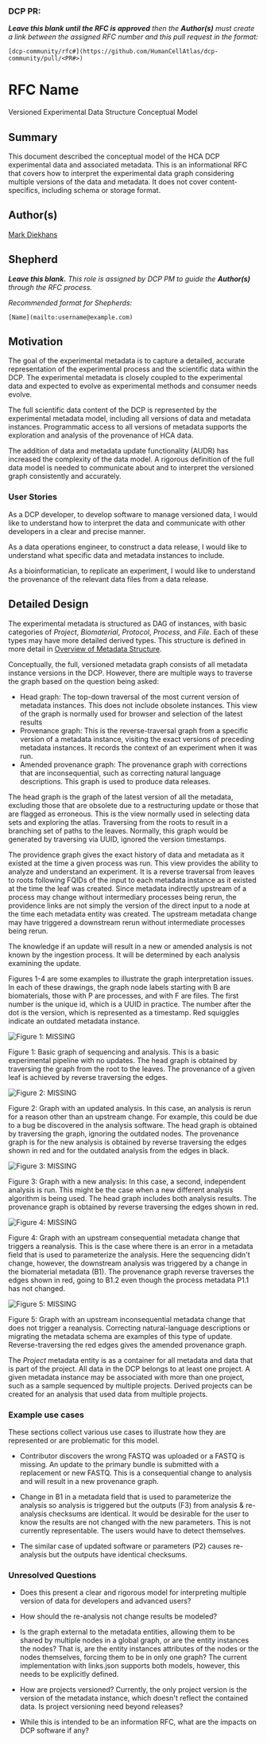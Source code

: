 ### DCP PR:

***Leave this blank until the RFC is approved** then the **Author(s)** must create a link between the assigned RFC number and this pull request in the format:*

`[dcp-community/rfc#](https://github.com/HumanCellAtlas/dcp-community/pull/<PR#>)`

# RFC Name

Versioned Experimental Data Structure Conceptual Model

## Summary

This document described the conceptual model of the HCA DCP experimental data and associated metadata.  This is an informational RFC that covers how to interpret the experimental data graph considering multiple versions of the data and metadata.  It does not cover content-specifics, including schema or storage format.

## Author(s)

[Mark Diekhans](mailto:markd@ucsc.edu)

## Shepherd
***Leave this blank.** This role is assigned by DCP PM to guide the **Author(s)** through the RFC process.*

*Recommended format for Shepherds:*

 `[Name](mailto:username@example.com)`

## Motivation
The goal of the experimental metadata is to capture a detailed, accurate representation of the experimental process and the scientific data within the DCP.  The experimental metadata is closely coupled to the experimental data and expected to evolve as experimental methods and consumer needs evolve.

The full scientific data content of the DCP is represented by the experimental metadata model, including all versions of data and metadata instances.  Programmatic access to all versions of metadata supports the exploration and analysis of the provenance of HCA data.

The addition of data and metadata update functionality (AUDR) has increased the complexity of the data model. A rigorous definition of the full data model is needed to communicate about and to interpret the versioned graph consistently and accurately.


### User Stories

As a DCP developer, to develop software to manage versioned data,
I would like to understand how to interpret the data and communicate with other developers in a clear and precise manner.

As a data operations engineer, to construct a data release, I would like to understand what specific data and metadata instances to include.

As a bioinformatician, to replicate an experiment, I would like to understand the provenance of the relevant data files from a data release.

## Detailed Design

The experimental metadata is structured as DAG of instances, with basic categories of *Project*, *Biomaterial*, *Protocol*, *Process*, and *File*.  Each of these types may have more detailed derived types.  This structure is defined in more detail in [Overview of Metadata Structure](https://github.com/HumanCellAtlas/metadata-schema/blob/master/docs/structure.md).

Conceptually, the full, versioned metadata graph consists of all metadata instance versions in the DCP.  However, there are multiple ways to traverse the graph based on the question being asked:


* Head graph: The top-down traversal of the most current version of metadata instances.  This does not include obsolete instances.  This view of the graph is normally used for browser and selection of the latest results
* Provenance graph: This is the reverse-traversal graph from a specific version of a metadata instance, visiting the exact versions of preceding metadata instances.  It records the context of an experiment when it was run.
* Amended provenance graph: The provenance graph with corrections that are inconsequential, such as correcting natural language descriptions.  This graph is used to produce data releases.


The head graph is the graph of the latest version of all the metadata, excluding those that are obsolete due to a restructuring update or those that are flagged as erroneous.  This is the view normally used in selecting data sets and exploring the atlas.  Traversing from the roots to result in a branching set of paths to the leaves.  Normally, this graph would be generated by traversing via UUID, ignored the version timestamps.

The providence graph gives the exact history of data and metadata as it existed at the time a given process was run.  This view provides the ability to analyze and understand an experiment.  It is a reverse traversal from leaves to roots following FQIDs of the input to each metadata instance as it existed at the time the leaf was created.  Since metadata indirectly upstream of a process may change without intermediary processes being rerun, the providence links are not simply the version of the direct input to a node at the time each metadata entity was created.  The upstream metadata change may have triggered a downstream rerun without intermediate processes being rerun.

The knowledge if an update will result in a new or amended analysis is not known by the ingestion process.  It will be determined by each analysis examining the update.

Figures 1-4 are some examples to illustrate the graph interpretation issues.  In each of these drawings, the graph node labels starting with B are biomaterials, those with P are processes, and with F are files.  The first number is the unique id, which is a UUID in practice.  The number after the dot is the version, which is represented as a timestamp.  Red squiggles indicate an outdated metadata instance.


![Figure 1: MISSING](../images/0000-conceptual-data-model/basic-graph.png)

Figure 1: Basic graph of sequencing and analysis.  This is a basic experimental pipeline with no updates. The head graph is obtained by traversing the graph from the root to the leaves.  The provenance of a given leaf is achieved by reverse traversing the edges.


![Figure 2: MISSING](../images/0000-conceptual-data-model/updated-analysis-graph.png)

Figure 2: Graph with an updated analysis.  In this case, an analysis is rerun for a reason other than an upstream change.  For example, this could be due to a bug be discovered in the analysis software.  The head graph is obtained by traversing the graph, ignoring the outdated nodes.  The provenance graph is for the new analysis is obtained by reverse traversing the edges shown in red and for the outdated analysis from the edges in black.

![Figure 3: MISSING](../images/0000-conceptual-data-model/new-analysis-graph.png)

Figure 3: Graph with a new analysis:  In this case, a second, independent analysis is run.  This might be the case when a new different analysis algorithm is being used.  The head graph includes both analysis results.   The provenance graph is obtained by reverse traversing the edges shown in red.


![Figure 4: MISSING](../images/0000-conceptual-data-model/reanalysis-graph.png)

Figure 4: Graph with an upstream consequential metadata change that triggers a reanalysis.  This is the case where there is an error in a metadata field that is used to parameterize the analysis. Here the sequencing didn't change, however, the downstream analysis was triggered by a change in the biomaterial metadata (B1).  The provenance graph reverse traverses the edges shown in red, going to B1.2 even though the process metadata P1.1 has not changed.


![Figure 5: MISSING](../images/0000-conceptual-data-model/amended-graph.png)

Figure 5: Graph with an upstream inconsequential metadata change that does not trigger a reanalysis.  Correcting natural-language descriptions or migrating the metadata schema are examples of this type of update.  Reverse-traversing the red edges gives the amended provenance graph.

The *Project* metadata entity is as a container for all metadata and data that is part of the project.  All data in the DCP belongs to at least one project.  A given metadata instance may be associated with more than one project, such as a sample sequenced by multiple projects. Derived projects can be created for an analysis that used data from multiple projects.

### Example use cases
These sections collect various use cases to illustrate how they are represented or are problematic for this model.

- Contributor discovers the wrong FASTQ was uploaded or a FASTQ is missing.  An update to the primary bundle is submitted with a replacement or new FASTQ.  This is a consequential change to analysis and will result in a new provenance graph.

- Change in B1 in a metadata field that is used to parameterize the analysis so analysis is triggered but the outputs (F3) from analysis & re-analysis checksums are identical.  It would be desirable for the user to know the results are not changed with the new parameters.  This is not currently representable.  The users would have to detect themselves.

- The similar case of updated software or parameters (P2) causes re-analysis but the outputs have identical checksums.


### Unresolved Questions

- Does this present a clear and rigorous model for interpreting multiple version of data for developers and advanced users? 

- How should the re-analysis not change results be modeled?

- Is the graph external to the metadata entities, allowing them to be shared by multiple nodes in a global graph, or are the entity instances the nodes?  That is, are the entity instances attributes of the nodes or the nodes themselves, forcing them to be in only one graph?  The current implementation with links.json supports both models, however, this needs to be explicitly defined.

- How are projects versioned? Currently, the only project version is the version of the metadata instance, which doesn't reflect the contained data.  Is project versioning need beyond releases?

- While this is intended to be an information RFC, what are the impacts on DCP software if any?


